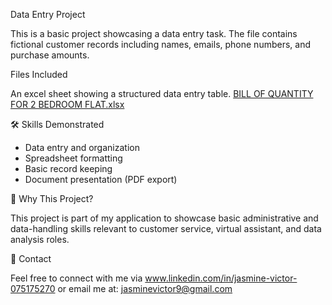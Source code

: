 Data Entry Project

This is a basic  project showcasing a data entry task. The file contains fictional customer records including names, emails, phone numbers, and purchase amounts.

 Files Included

 An excel sheet showing a structured data entry table.
[BILL OF QUANTITY FOR 2 BEDROOM FLAT.xlsx](https://github.com/user-attachments/files/20297810/BILL.OF.QUANTITY.FOR.2.BEDROOM.FLAT.xlsx)


🛠️ Skills Demonstrated

- Data entry and organization
- Spreadsheet formatting
- Basic record keeping
- Document presentation (PDF export)

 💼 Why This Project?

This project is part of my application to showcase basic administrative and data-handling skills relevant to customer service, virtual assistant, and data analysis roles.

🔗 Contact

Feel free to connect with me via www.linkedin.com/in/jasmine-victor-075175270 or email me at: jasminevictor9@gmail.com
